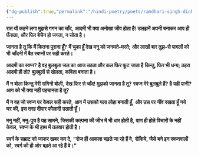```yaml
---
{"dg-publish":true,"permalink":"/hindi-poetry/poets/ramdhari-singh-dinkar/neel-kusum/02-chand-aur-kavi/"}
---
```




**रात यों कहने लगा मुझसे गगन का चाँद,**
**आदमी भी क्या अनोखा जीव होता है!**
**उलझनें अपनी बनाकर आप ही फँसता,**
**और फिर बेचैन हो जगता, न सोता है।**

**जानता है तू कि मैं कितना पुराना हूँ?**
**मैं चुका हूँ देख मनु को जनमते-मरते;**
**और लाखों बार तुझ-से पागलों को भी**
**चाँदनी में बैठ स्वप्नों पर सही करते।**

**आदमी का स्वप्न? है वह बुलबुला जल का**
**आज उठता और कल फिर फूट जाता है**
**किन्तु, फिर भी धन्य; ठहरा आदमी ही तो?**
**बुलबुलों से खेलता, कविता बनाता है।**

**मैं न बोला किन्तु मेरी रागिनी बोली,**
**देख फिर से चाँद! मुझको जानता है तू?**
**स्वप्न मेरे बुलबुले हैं? है यही पानी?**
**आग को भी क्या नहीं पहचानता है तू?**

**मैं न वह जो स्वप्न पर केवल सही करते,**
**आग में उसको गला लोहा बनाती हूँ,**
**और उस पर नींव रखता हूँ नये घर की,**
**इस तरह दीवार फौलादी उठाती हूँ।**

**मनु नहीं, मनु-पुत्र है यह सामने, जिसकी**
**कल्पना की जीभ में भी धार होती है,**
**वाण ही होते विचारों के नहीं केवल,**
**स्वप्न के भी हाथ में तलवार होती है।**

**स्वर्ग के सम्राट को जाकर खबर कर दे,**
**"रोज ही आकाश चढ़ते जा रहे हैं वे,**
**रोकिये, जैसे बने इन स्वप्नवालों को,**
**स्वर्ग की ही ओर बढ़ते आ रहे हैं वे।"**